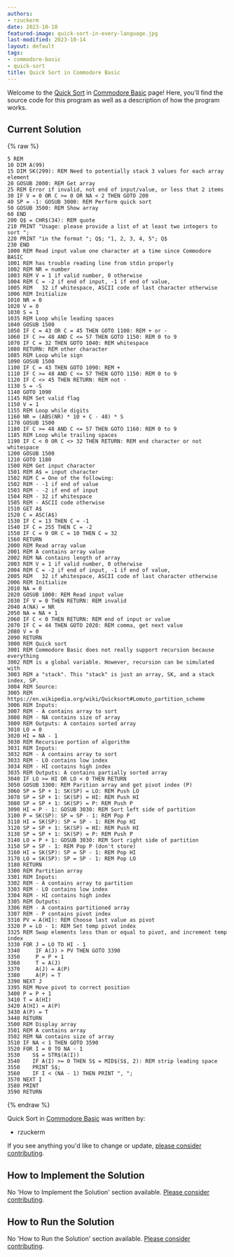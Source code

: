 ```yaml
---
authors:
- rzuckerm
date: 2023-10-10
featured-image: quick-sort-in-every-language.jpg
last-modified: 2023-10-14
layout: default
tags:
- commodore-basic
- quick-sort
title: Quick Sort in Commodore Basic
---
```


Welcome to the [Quick Sort](https://sampleprograms.io/projects/quick-sort) in [Commodore Basic](https://sampleprograms.io/languages/commodore-basic) page! Here, you'll find the source code for this program as well as a description of how the program works.

## Current Solution

{% raw %}

```commodore_basic
5 REM 
10 DIM A(99)
15 DIM SK(299): REM Need to potentially stack 3 values for each array element
20 GOSUB 2000: REM Get array
25 REM Error if invalid, not end of input/value, or less that 2 items
30 IF V = 0 OR C >= 0 OR NA < 2 THEN GOTO 200
40 SP = -1: GOSUB 3000: REM Perform quick sort
50 GOSUB 3500: REM Show array
60 END
200 Q$ = CHR$(34): REM quote
210 PRINT "Usage: please provide a list of at least two integers to sort ";
220 PRINT "in the format "; Q$; "1, 2, 3, 4, 5"; Q$
230 END
1000 REM Read input value one character at a time since Commodore BASIC
1001 REM has trouble reading line from stdin properly
1002 REM NR = number
1003 REM V = 1 if valid number, 0 otherwise
1004 REM C = -2 if end of input, -1 if end of value,
1005 REM   32 if whitespace, ASCII code of last character otherwise
1006 REM Initialize
1010 NR = 0
1020 V = 0
1030 S = 1
1035 REM Loop while leading spaces
1040 GOSUB 1500
1050 IF C = 43 OR C = 45 THEN GOTO 1100: REM + or -
1060 IF C >= 48 AND C <= 57 THEN GOTO 1150: REM 0 to 9
1070 IF C = 32 THEN GOTO 1040: REM whitespace
1080 RETURN: REM other character
1085 REM Loop while sign
1090 GOSUB 1500
1100 IF C = 43 THEN GOTO 1090: REM +
1110 IF C >= 48 AND C <= 57 THEN GOTO 1150: REM 0 to 9
1120 IF C <> 45 THEN RETURN: REM not -
1130 S = -S
1140 GOTO 1090
1145 REM Set valid flag
1150 V = 1
1155 REM Loop while digits
1160 NR = (ABS(NR) * 10 + C - 48) * S
1170 GOSUB 1500
1180 IF C >= 48 AND C <= 57 THEN GOTO 1160: REM 0 to 9
1185 REM Loop while trailing spaces
1190 IF C < 0 OR C <> 32 THEN RETURN: REM end character or not whitespace
1200 GOSUB 1500
1210 GOTO 1180
1500 REM Get input character
1501 REM A$ = input character
1502 REM C = One of the following:
1502 REM - -1 if end of value
1503 REM - -2 if end of input
1504 REM - 32 if whitespace
1505 REM - ASCII code otherwise
1510 GET A$
1520 C = ASC(A$)
1530 IF C = 13 THEN C = -1
1540 IF C = 255 THEN C = -2
1550 IF C = 9 OR C = 10 THEN C = 32
1560 RETURN
2000 REM Read array value
2001 REM A contains array value
2002 REM NA contains length of array
2003 REM V = 1 if valid number, 0 otherwise
2004 REM C = -2 if end of input, -1 if end of value,
2005 REM   32 if whitespace, ASCII code of last character otherwise
2006 REM Initialize
2010 NA = 0
2020 GOSUB 1000: REM Read input value
2030 IF V = 0 THEN RETURN: REM invalid
2040 A(NA) = NR
2050 NA = NA + 1
2060 IF C < 0 THEN RETURN: REM end of input or value
2070 IF C = 44 THEN GOTO 2020: REM comma, get next value
2080 V = 0
2090 RETURN
3000 REM Quick sort
3001 REM Commodore Basic does not really support recursion because everything
3002 REM is a global variable. However, recursion can be simulated with
3003 REM a "stack". This "stack" is just an array, SK, and a stack index, SP.
3004 REM Source:
3005 REM https://en.wikipedia.org/wiki/Quicksort#Lomuto_partition_scheme
3006 REM Inputs:
3007 REM - A contains array to sort
3008 REM - NA contains size of array
3009 REM Outputs: A contains sorted array
3010 LO = 0
3020 HI = NA - 1
3030 REM Recursive portion of algorithm
3031 REM Inputs:
3032 REM - A contains array to sort
3033 REM - LO contains low index
3034 REM - HI contains high index
3035 REM Outputs: A contains partially sorted array
3040 IF LO >= HI OR LO < 0 THEN RETURN
3050 GOSUB 3300: REM Parition array and get pivot index (P)
3060 SP = SP + 1: SK(SP) = LO: REM Push LO
3070 SP = SP + 1: SK(SP) = HI: REM Push HI
3080 SP = SP + 1: SK(SP) = P: REM Push P
3090 HI = P - 1: GOSUB 3030: REM Sort left side of partition
3100 P = SK(SP): SP = SP - 1: REM Pop P
3110 HI = SK(SP): SP = SP - 1: REM Pop HI
3120 SP = SP + 1: SK(SP) = HI: REM Push HI
3130 SP = SP + 1: SK(SP) = P: REM Push P
3140 LO = P + 1: GOSUB 3030: REM Sort right side of partition
3150 SP = SP - 1: REM Pop P (don't store)
3160 HI = SK(SP): SP = SP - 1: REM Pop HI
3170 LO = SK(SP): SP = SP - 1: REM Pop LO
3180 RETURN
3300 REM Partition array
3301 REM Inputs:
3302 REM - A contains array to partition
3303 REM - LO contains low index
3304 REM - HI contains high index
3305 REM Outputs:
3306 REM - A contains partitioned array
3307 REM - P contains pivot index
3310 PV = A(HI): REM Choose last value as pivot
3320 P = LO - 1: REM Set temp pivot index
3325 REM Swap elements less than or equal to pivot, and increment temp index
3330 FOR J = LO TO HI - 1
3340     IF A(J) > PV THEN GOTO 3390
3350     P = P + 1
3360     T = A(J)
3370     A(J) = A(P)
3380     A(P) = T
3390 NEXT J
3395 REM Move pivot to correct position
3400 P = P + 1
3410 T = A(HI)
3420 A(HI) = A(P)
3430 A(P) = T
3440 RETURN
3500 REM Display array
3501 REM A contains array
3502 REM NA contains size of array
3510 IF NA < 1 THEN GOTO 3590
3520 FOR I = 0 TO NA - 1
3530    S$ = STR$(A(I))
3540    IF A(I) >= 0 THEN S$ = MID$(S$, 2): REM strip leading space
3550    PRINT S$;
3560    IF I < (NA - 1) THEN PRINT ", ";
3570 NEXT I
3580 PRINT
3590 RETURN

```

{% endraw %}

Quick Sort in [Commodore Basic](https://sampleprograms.io/languages/commodore-basic) was written by:

- rzuckerm

If you see anything you'd like to change or update, [please consider contributing](https://github.com/TheRenegadeCoder/sample-programs).

## How to Implement the Solution

No 'How to Implement the Solution' section available. [Please consider contributing](https://github.com/TheRenegadeCoder/sample-programs-website).

## How to Run the Solution

No 'How to Run the Solution' section available. [Please consider contributing](https://github.com/TheRenegadeCoder/sample-programs-website).